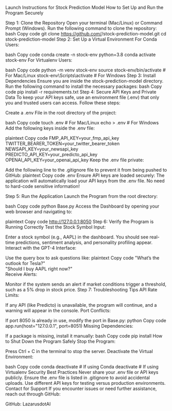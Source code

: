 Launch Instructions for Stock Prediction Model
How to Set Up and Run the Program Securely

Step 1: Clone the Repository
Open your terminal (Mac/Linux) or Command Prompt (Windows).
Run the following command to clone the repository:
bash
Copy code
git clone https://github.com/<your-username>/stock-prediction-model.git
cd stock-prediction-model
Step 2: Set Up a Virtual Environment
For Conda Users:

bash
Copy code
conda create -n stock-env python=3.8
conda activate stock-env
For Virtualenv Users:

bash
Copy code
python -m venv stock-env
source stock-env/bin/activate  # For Mac/Linux
stock-env\Scripts\activate     # For Windows
Step 3: Install Dependencies
Ensure you are inside the stock-prediction-model directory.
Run the following command to install the necessary packages:
bash
Copy code
pip install -r requirements.txt
Step 4: Secure API Keys and Private Data
To keep your API keys safe, use an environment file (.env) that only you and trusted users can access. Follow these steps:

Create a .env File in the root directory of the project:

bash
Copy code
touch .env  # For Mac/Linux
echo > .env  # For Windows
Add the following keys inside the .env file:

plaintext
Copy code
FMP_API_KEY=your_fmp_api_key
TWITTER_BEARER_TOKEN=your_twitter_bearer_token
NEWSAPI_KEY=your_newsapi_key
PREDICTO_API_KEY=your_predicto_api_key
OPENAI_API_KEY=your_openai_api_key
Keep the .env file private:

Add the following line to the .gitignore file to prevent it from being pushed to GitHub:
plaintext
Copy code
.env
Ensure API keys are loaded securely: The application will automatically load your API keys from the .env file. No need to hard-code sensitive information!

Step 5: Run the Application
Launch the Program from the root directory:

bash
Copy code
python Base.py
Access the Dashboard by opening your web browser and navigating to:

plaintext
Copy code
http://127.0.0.1:8050
Step 6: Verify the Program is Running Correctly
Test the Stock Symbol Input:

Enter a stock symbol (e.g., AAPL) in the dashboard.
You should see real-time predictions, sentiment analysis, and personality profiling appear.
Interact with the GPT-4 Interface:

Use the query box to ask questions like:
plaintext
Copy code
"What’s the outlook for Tesla?"  
"Should I buy AAPL right now?"  
Receive Alerts:

Monitor if the system sends an alert if market conditions trigger a threshold, such as a 5% drop in stock price.
Step 7: Troubleshooting Tips
API Rate Limits:

If any API (like Predicto) is unavailable, the program will continue, and a warning will appear in the console.
Port Conflicts:

If port 8050 is already in use, modify the port in Base.py:
python
Copy code
app.run(host="127.0.0.1", port=8051)
Missing Dependencies:

If a package is missing, install it manually:
bash
Copy code
pip install <package-name>
How to Shut Down the Program Safely
Stop the Program:

Press Ctrl + C in the terminal to stop the server.
Deactivate the Virtual Environment:

bash
Copy code
conda deactivate  # If using Conda
deactivate         # If using Virtualenv
Security Best Practices
Never share your .env file or API keys publicly.
Ensure the .env file is listed in .gitignore to avoid accidental uploads.
Use different API keys for testing versus production environments.
Contact for Support
If you encounter issues or need further assistance, reach out through GitHub:

GitHub: LazarusdotAI

